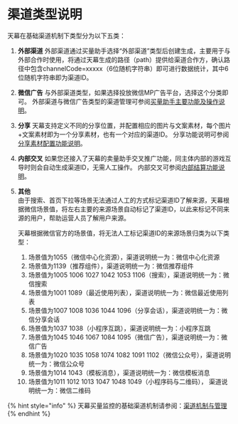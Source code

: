 # 渠道类型说明

天幕在基础渠道机制下类型分为以下五类：

1. **外部渠道** 外部渠道通过买量助手选择“外部渠道”类型后创建生成，主要用于与外部合作时使用，将通过天幕生成的路径（path）提供给渠道合作方，确认路径中包含channelCode=xxxxx（6位随机字符串）即可进行数据统计，其中6位随机字符串即为渠道ID。
2. **微信广告** 与外部渠道类型，如果选择投放微信MP广告平台，选择这个分类即可。 外部渠道与微信广告类型的渠道管理可参阅[买量助手主要功能及操作说明](./#1-gong-neng-shi-yong-shuo-ming)。
3. **分享** 天幕支持定义不同的分享位置，并配置相应的图片与文案素材，每个图片+文案素材即为一个分享素材，也有一个对应的渠道ID。 分享功能说明可参阅[分享素材配置功能说明](../game-set/main-features/sharing-management.md)。
4. **内部交叉** 如果您还接入了天幕的卖量助手交叉推广功能，同主体内部的游戏互导时则会自动生成渠道ID，无需人工操作。 内部交叉可参阅[内部结算功能说明](../general-function/internal-settlement.md)。
5. **其他**  
   由于搜索、首页下拉等场景无法通过人工的方式标记渠道ID了解来源，天幕根据微信场景值，将左右主要的来源场景自动标记了渠道ID，以此来标记不同来源的用户，帮助运营人员了解用户来源。

   天幕根据微信官方的场景值，将无法人工标记渠道ID的来源场景归类为以下类型：

   1. 场景值为1055（微信中心化资源），渠道说明统一为：微信中心化资源
   2. 场景值为1139（推荐组件），渠道说明统一为：微信推荐组件
   3. 场景值为1005 1006 1027 1042 1053 1106（搜索），渠道说明统一为：微信搜索
   4. 场景值为1001 1089（最近使用列表），渠道说明统一为：微信最近使用列表
   5. 场景值为1007 1008 1036 1044 1096（分享会话），渠道说明统一为：微信分享会话
   6. 场景值为1037 1038（小程序互跳），渠道说明统一为：小程序互跳
   7. 场景值为1045 1046 1067 1084 1095（微信广告），渠道说明统一为：微信广告
   8. 场景值为1020 1035 1058 1074 1082 1091 1102（微信公众号），渠道说明统一为：微信公众号
   9. 场景值为1014 1043（模板消息），渠道说明统一为：微信模板消息
   10. 场景值为1011 1012 1013 1047 1048 1049（小程序码与二维码）， 渠道说明统一为：微信二维码

{% hint style="info" %}
天幕买量监控的基础渠道机制请参阅：[渠道机制与管理](main-features/channel-management.md)
{% endhint %}

